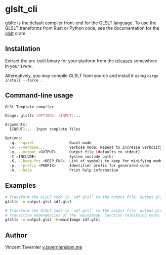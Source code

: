 # glslt_cli

glsltc is the default compiler front-end for the GLSLT language. To use the GLSLT transforms
from Rust or Python code, see the documentation for the
[glslt](https://vtavernier.github.io/glslt/doc/glslt/) crate.

## Installation

Extract the pre-built binary for your platform from the
[releases](https://github.com/vtavernier/glslt/releases/) somewhere in your `$PATH`.

Alternatively, you may compile GLSLT from source and install it using `cargo install --force .`

## Command-line usage

```bash
GLSL Template compiler

Usage: glsltc [OPTIONS] [INPUT]...

Arguments:
  [INPUT]...  Input template files

Options:
  -q, --quiet                Quiet mode
  -v, --verbose...           Verbose mode. Repeat to increase verbosity
  -o, --output <OUTPUT>      Output file (defaults to stdout)
  -I <INCLUDE>               System include paths
  -K, --keep-fns <KEEP_FNS>  List of symbols to keep for minifying mode
  -p, --prefix <PREFIX>      Identifier prefix for generated code
  -h, --help                 Print help information
```

## Examples

```bash
# Transform the GLSLT code in `sdf.glsl` to the output file `output.glsl`
glsltc -o output.glsl sdf.glsl

# Transform the GLSLT code in `sdf.glsl` to the output file `output.glsl`. Only keep
# transitive dependencies of the `mainImage` function (minifying mode).
glsltc -o output.glsl -K=mainImage sdf.glsl
```

## Author

Vincent Tavernier <v.tavernier@pm.me>
